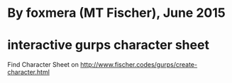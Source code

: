 # By foxmera (MT Fischer), June 2015

# interactive gurps character sheet 

Find Character Sheet on http://www.fischer.codes/gurps/create-character.html

